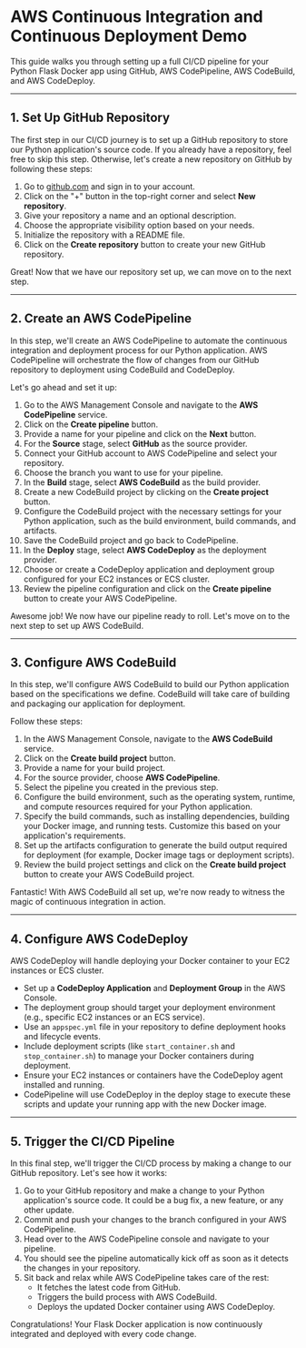 # AWS Continuous Integration and Continuous Deployment Demo

This guide walks you through setting up a full CI/CD pipeline for your Python Flask Docker app using GitHub, AWS CodePipeline, AWS CodeBuild, and AWS CodeDeploy.

---

## 1. Set Up GitHub Repository

The first step in our CI/CD journey is to set up a GitHub repository to store our Python application's source code. If you already have a repository, feel free to skip this step. Otherwise, let's create a new repository on GitHub by following these steps:

1. Go to [github.com](https://github.com) and sign in to your account.  
2. Click on the "+" button in the top-right corner and select **New repository**.  
3. Give your repository a name and an optional description.  
4. Choose the appropriate visibility option based on your needs.  
5. Initialize the repository with a README file.  
6. Click on the **Create repository** button to create your new GitHub repository.

Great! Now that we have our repository set up, we can move on to the next step.

---

## 2. Create an AWS CodePipeline

In this step, we'll create an AWS CodePipeline to automate the continuous integration and deployment process for our Python application. AWS CodePipeline will orchestrate the flow of changes from our GitHub repository to deployment using CodeBuild and CodeDeploy.

Let's go ahead and set it up:

1. Go to the AWS Management Console and navigate to the **AWS CodePipeline** service.  
2. Click on the **Create pipeline** button.  
3. Provide a name for your pipeline and click on the **Next** button.  
4. For the **Source** stage, select **GitHub** as the source provider.  
5. Connect your GitHub account to AWS CodePipeline and select your repository.  
6. Choose the branch you want to use for your pipeline.  
7. In the **Build** stage, select **AWS CodeBuild** as the build provider.  
8. Create a new CodeBuild project by clicking on the **Create project** button.  
9. Configure the CodeBuild project with the necessary settings for your Python application, such as the build environment, build commands, and artifacts.  
10. Save the CodeBuild project and go back to CodePipeline.  
11. In the **Deploy** stage, select **AWS CodeDeploy** as the deployment provider.  
12. Choose or create a CodeDeploy application and deployment group configured for your EC2 instances or ECS cluster.  
13. Review the pipeline configuration and click on the **Create pipeline** button to create your AWS CodePipeline.

Awesome job! We now have our pipeline ready to roll. Let's move on to the next step to set up AWS CodeBuild.

---

## 3. Configure AWS CodeBuild

In this step, we'll configure AWS CodeBuild to build our Python application based on the specifications we define. CodeBuild will take care of building and packaging our application for deployment.

Follow these steps:

1. In the AWS Management Console, navigate to the **AWS CodeBuild** service.  
2. Click on the **Create build project** button.  
3. Provide a name for your build project.  
4. For the source provider, choose **AWS CodePipeline**.  
5. Select the pipeline you created in the previous step.  
6. Configure the build environment, such as the operating system, runtime, and compute resources required for your Python application.  
7. Specify the build commands, such as installing dependencies, building your Docker image, and running tests. Customize this based on your application's requirements.  
8. Set up the artifacts configuration to generate the build output required for deployment (for example, Docker image tags or deployment scripts).  
9. Review the build project settings and click on the **Create build project** button to create your AWS CodeBuild project.

Fantastic! With AWS CodeBuild all set up, we're now ready to witness the magic of continuous integration in action.

---

## 4. Configure AWS CodeDeploy

AWS CodeDeploy will handle deploying your Docker container to your EC2 instances or ECS cluster.

- Set up a **CodeDeploy Application** and **Deployment Group** in the AWS Console.  
- The deployment group should target your deployment environment (e.g., specific EC2 instances or an ECS service).  
- Use an `appspec.yml` file in your repository to define deployment hooks and lifecycle events.  
- Include deployment scripts (like `start_container.sh` and `stop_container.sh`) to manage your Docker containers during deployment.  
- Ensure your EC2 instances or containers have the CodeDeploy agent installed and running.  
- CodePipeline will use CodeDeploy in the deploy stage to execute these scripts and update your running app with the new Docker image.

---

## 5. Trigger the CI/CD Pipeline

In this final step, we'll trigger the CI/CD process by making a change to our GitHub repository. Let's see how it works:

1. Go to your GitHub repository and make a change to your Python application's source code. It could be a bug fix, a new feature, or any other update.  
2. Commit and push your changes to the branch configured in your AWS CodePipeline.  
3. Head over to the AWS CodePipeline console and navigate to your pipeline.  
4. You should see the pipeline automatically kick off as soon as it detects the changes in your repository.  
5. Sit back and relax while AWS CodePipeline takes care of the rest:  
   - It fetches the latest code from GitHub.  
   - Triggers the build process with AWS CodeBuild.  
   - Deploys the updated Docker container using AWS CodeDeploy.

Congratulations! Your Flask Docker application is now continuously integrated and deployed with every code change.
